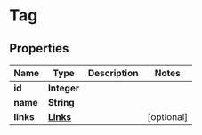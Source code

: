 
# Tag

## Properties
Name | Type | Description | Notes
------------ | ------------- | ------------- | -------------
**id** | **Integer** |  | 
**name** | **String** |  | 
**links** | [**Links**](Links.md) |  |  [optional]



